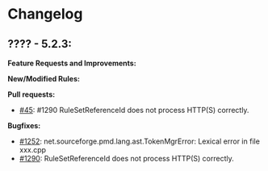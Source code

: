 # Changelog

## ???? - 5.2.3:

**Feature Requests and Improvements:**

**New/Modified Rules:**

**Pull requests:**

* [#45](https://github.com/pmd/pmd/pull/45): #1290 RuleSetReferenceId does not process HTTP(S) correctly.

**Bugfixes:**

* [#1252](https://sourceforge.net/p/pmd/bugs/1252/): net.sourceforge.pmd.lang.ast.TokenMgrError: Lexical error in file xxx.cpp
* [#1290](https://sourceforge.net/p/pmd/bugs/1290/): RuleSetReferenceId does not process HTTP(S) correctly.
